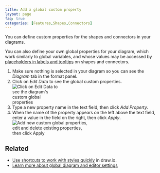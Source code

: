 ```yaml
---
title: Add a global custom property
layout: page
faq: true
categories: [Features,Shapes,Connectors]
---
```


You can define custom properties for the shapes and connectors in your diagrams. 

You can also define your own global properties for your diagram, which work similarly to global variables, and whose values may be accessed by [placeholders in labels and tooltips](/blog/placeholders.html) on shapes and connectors.

1. Make sure nothing is selected in your diagram so you can see the _Diagram_ tab in the format panel.
2. Click on _Edit Data_ to see the global custom properties.
<br /><img src="/assets/img/blog/diagram-tab-edit-data.png" style="width=100%;max-width:150px;height:auto;" alt="Click on Edit Data to see the diagram's custom global properties">
3. Type a new property name in the text field, then click _Add Property_.
4. When the name of the property appears on the left above the text field, enter a value in the field on the right, then click _Apply_.
<br /><img src="/assets/img/blog/diagram-tab-add-global-properties.png" style="width=100%;max-width:250px;height:auto;" alt="Add new custom global properties, edit and delete existing properties, then click Apply">

## Related

* [Use shortcuts to work with styles quickly](/blog/shortcut-styles) in draw.io.
* [Learn more about global diagram and editor settings](/doc/faq/diagram-options.html)